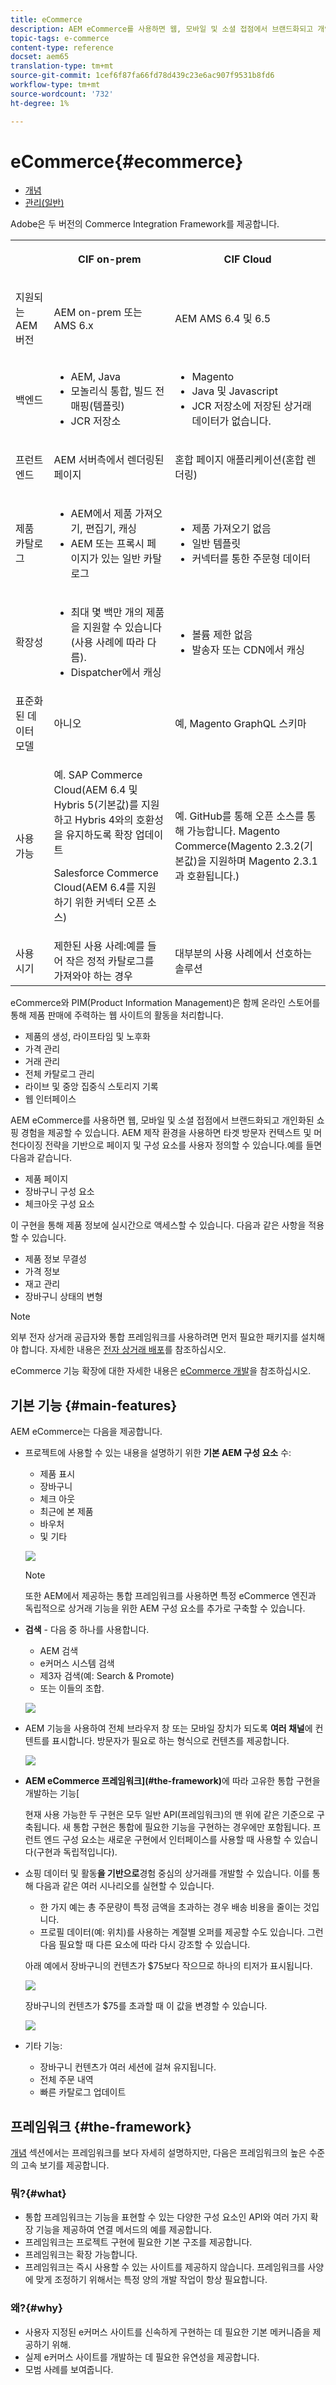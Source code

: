 ```yaml
---
title: eCommerce
description: AEM eCommerce를 사용하면 웹, 모바일 및 소셜 접점에서 브랜드화되고 개인화된 쇼핑 경험을 제공할 수 있습니다.
topic-tags: e-commerce
content-type: reference
docset: aem65
translation-type: tm+mt
source-git-commit: 1cef6f87fa66fd78d439c23e6ac907f9531b8fd6
workflow-type: tm+mt
source-wordcount: '732'
ht-degree: 1%

---
```


# eCommerce{#ecommerce}

* [개념](/help/commerce/cif-classic/administering/concepts.md)
* [관리(일반)](/help/commerce/cif-classic/administering/generic.md)

Adobe은 두 버전의 Commerce Integration Framework를 제공합니다.

<table>
 <tbody>
  <tr>
   <th><p> </p> </th>
   <th><p>CIF on-prem</p> </th>
   <th><p>CIF Cloud</p> </th>
  </tr>
  <tr>
   <td><p>지원되는 AEM 버전</p> </td>
   <td><p>AEM on-prem 또는 AMS 6.x</p> </td>
   <td>AEM AMS 6.4 및 6.5</td>
  </tr>
  <tr>
   <td><p>백엔드</p> </td>
   <td>
    <ul>
     <li>AEM, Java</li>
     <li>모놀리식 통합, 빌드 전 매핑(템플릿)</li>
     <li>JCR 저장소</li>
    </ul> </td>
   <td>
    <ul>
     <li>Magento</li>
     <li>Java 및 Javascript</li>
     <li>JCR 저장소에 저장된 상거래 데이터가 없습니다.</li>
    </ul> </td>
  </tr>
  <tr>
   <td><p>프런트 엔드</p> </td>
   <td><p>AEM 서버측에서 렌더링된 페이지</p> </td>
   <td>혼합 페이지 애플리케이션(혼합 렌더링)</td>
  </tr>
  <tr>
   <td><p>제품 카탈로그</p> </td>
   <td>
    <ul>
     <li>AEM에서 제품 가져오기, 편집기, 캐싱</li>
     <li>AEM 또는 프록시 페이지가 있는 일반 카탈로그</li>
    </ul> </td>
   <td>
    <ul>
     <li>제품 가져오기 없음</li>
     <li>일반 템플릿</li>
     <li>커넥터를 통한 주문형 데이터</li>
    </ul> </td>
  </tr>
  <tr>
   <td><p>확장성</p> </td>
   <td>
    <ul>
     <li>최대 몇 백만 개의 제품을 지원할 수 있습니다(사용 사례에 따라 다름).</li>
     <li>Dispatcher에서 캐싱</li>
    </ul> </td>
   <td>
    <ul>
     <li>볼륨 제한 없음</li>
     <li>발송자 또는 CDN에서 캐싱</li>
    </ul> </td>
  </tr>
  <tr>
   <td>표준화된 데이터 모델</td>
   <td>아니오</td>
   <td>예, Magento GraphQL 스키마</td>
  </tr>
  <tr>
   <td>사용 가능</td>
   <td><p>예. SAP Commerce Cloud(AEM 6.4 및 Hybris 5(기본값)를 지원하고 Hybris 4와의 호환성을 유지하도록 확장 업데이트</p> <p>Salesforce Commerce Cloud(AEM 6.4를 지원하기 위한 커넥터 오픈 소스)</p> </td>
   <td>예. GitHub를 통해 오픈 소스를 통해 가능합니다. Magento Commerce(Magento 2.3.2(기본값)을 지원하며 Magento 2.3.1과 호환됩니다.)</td>
  </tr>
  <tr>
   <td>사용 시기</td>
   <td>제한된 사용 사례:예를 들어 작은 정적 카탈로그를 가져와야 하는 경우</td>
   <td>대부분의 사용 사례에서 선호하는 솔루션</td>
  </tr>
 </tbody>
</table>

eCommerce와 PIM(Product Information Management)은 함께 온라인 스토어를 통해 제품 판매에 주력하는 웹 사이트의 활동을 처리합니다.

* 제품의 생성, 라이프타임 및 노후화
* 가격 관리
* 거래 관리
* 전체 카탈로그 관리
* 라이브 및 중앙 집중식 스토리지 기록
* 웹 인터페이스

AEM eCommerce를 사용하면 웹, 모바일 및 소셜 접점에서 브랜드화되고 개인화된 쇼핑 경험을 제공할 수 있습니다. AEM 제작 환경을 사용하면 타겟 방문자 컨텍스트 및 머천다이징 전략을 기반으로 페이지 및 구성 요소를 사용자 정의할 수 있습니다.예를 들면 다음과 같습니다.

* 제품 페이지
* 장바구니 구성 요소
* 체크아웃 구성 요소

이 구현을 통해 제품 정보에 실시간으로 액세스할 수 있습니다. 다음과 같은 사항을 적용할 수 있습니다.

* 제품 정보 무결성
* 가격 정보
* 재고 관리
* 장바구니 상태의 변형

>[!NOTE]
>
>외부 전자 상거래 공급자와 통합 프레임워크를 사용하려면 먼저 필요한 패키지를 설치해야 합니다. 자세한 내용은 [전자 상거래 배포](/help/commerce/cif-classic/deploying/ecommerce.md)를 참조하십시오.
>
>eCommerce 기능 확장에 대한 자세한 내용은 [eCommerce 개발](/help/commerce/cif-classic/developing/ecommerce.md)을 참조하십시오.

## 기본 기능 {#main-features}

AEM eCommerce는 다음을 제공합니다.

* 프로젝트에 사용할 수 있는 내용을 설명하기 위한 **기본 AEM 구성 요소** 수:

   * 제품 표시
   * 장바구니
   * 체크 아웃
   * 최근에 본 제품
   * 바우처
   * 및 기타

   ![](/help/sites-administering/assets/chlimage_1-130.png)

   >[!NOTE]
   >
   >또한 AEM에서 제공하는 통합 프레임워크를 사용하면 특정 eCommerce 엔진과 독립적으로 상거래 기능을 위한 AEM 구성 요소를 추가로 구축할 수 있습니다.

* **검색**  - 다음 중 하나를 사용합니다.

   * AEM 검색
   * e커머스 시스템 검색
   * 제3자 검색(예: Search &amp; Promote)
   * 또는 이들의 조합.

   ![](/help/sites-administering/assets/chlimage_1-131.png)

* AEM 기능을 사용하여 전체 브라우저 창 또는 모바일 장치가 되도록 **여러 채널**&#x200B;에 컨텐트를 표시합니다. 방문자가 필요로 하는 형식으로 컨텐츠를 제공합니다.

   ![](/help/sites-administering/assets/chlimage_1-132.png)

* **AEM eCommerce 프레임워크](#the-framework)**&#x200B;에 따라 고유한 통합 구현을 개발하는 기능[

   현재 사용 가능한 두 구현은 모두 일반 API(프레임워크)의 맨 위에 같은 기준으로 구축됩니다. 새 통합 구현은 통합에 필요한 기능을 구현하는 경우에만 포함됩니다. 프런트 엔드 구성 요소는 새로운 구현에서 인터페이스를 사용할 때 사용할 수 있습니다(구현과 독립적입니다).

* 쇼핑 데이터 및 활동&#x200B;**을 기반으로**&#x200B;경험 중심의 상거래를 개발할 수 있습니다. 이를 통해 다음과 같은 여러 시나리오를 실현할 수 있습니다.

   * 한 가지 예는 총 주문량이 특정 금액을 초과하는 경우 배송 비용을 줄이는 것입니다.
   * 프로필 데이터(예: 위치)를 사용하는 계절별 오퍼를 제공할 수도 있습니다. 그런 다음 필요할 때 다른 요소에 따라 다시 강조할 수 있습니다.

   아래 예에서 장바구니의 컨텐츠가 $75보다 작으므로 하나의 티저가 표시됩니다.

   ![](/help/sites-administering/assets/chlimage_1-133.png)

   장바구니의 컨텐츠가 $75를 초과할 때 이 값을 변경할 수 있습니다.

   ![](/help/sites-administering/assets/chlimage_1-134.png)

* 기타 기능:

   * 장바구니 컨텐츠가 여러 세션에 걸쳐 유지됩니다.
   * 전체 주문 내역
   * 빠른 카탈로그 업데이트

## 프레임워크 {#the-framework}

[개념](/help/commerce/cif-classic/administering/concepts.md) 섹션에서는 프레임워크를 보다 자세히 설명하지만, 다음은 프레임워크의 높은 수준의 고속 보기를 제공합니다.

### 뭐?{#what}

* 통합 프레임워크는 기능을 표현할 수 있는 다양한 구성 요소인 API와 여러 가지 확장 기능을 제공하여 연결 메서드의 예를 제공합니다.
* 프레임워크는 프로젝트 구현에 필요한 기본 구조를 제공합니다.
* 프레임워크는 확장 가능합니다.
* 프레임워크는 즉시 사용할 수 있는 사이트를 제공하지 않습니다. 프레임워크를 사양에 맞게 조정하기 위해서는 특정 양의 개발 작업이 항상 필요합니다.

### 왜?{#why}

* 사용자 지정된 e커머스 사이트를 신속하게 구현하는 데 필요한 기본 메커니즘을 제공하기 위해.
* 실제 e커머스 사이트를 개발하는 데 필요한 유연성을 제공합니다.
* 모범 사례를 보여줍니다.
